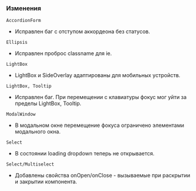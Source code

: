 ### Изменения

`AccordionForm`
- Исправлен баг с отступом аккордеона без статусов.

`Ellipsis`
- Исправлен проброс classname для ie.

`LightBox`
- LightBox и SideOverlay адаптированы для мобильных устройств.

`LightBox, Tooltip`
- Исправлен баг. При перемещении с клавиатуры фокус мог уйти за пределы LightBox, Tooltip.

`ModalWindow`
- В модальном окне перемещение фокуса ограничено элементами модального окна.

`Select`
- В состоянии loading dropdown теперь не открывается.

`Select/Multiselect`
- Добавлены свойства onOpen/onClose - вызываемые при раскрытии и закрытии компонента.

